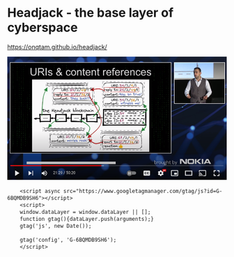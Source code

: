 # Headjack - the base layer of cyberspace

https://onqtam.github.io/headjack/

<a href="https://www.youtube.com/watch?v=pEl2vLTStWE"><img src="static/img/youtube_first_talk_thumbnail.png"></a>


<!-- Google tag (gtag.js) -->
        <script async src="https://www.googletagmanager.com/gtag/js?id=G-6BQMDB9SH6"></script>
        <script>
        window.dataLayer = window.dataLayer || [];
        function gtag(){dataLayer.push(arguments);}
        gtag('js', new Date());

        gtag('config', 'G-6BQMDB9SH6');
        </script>


